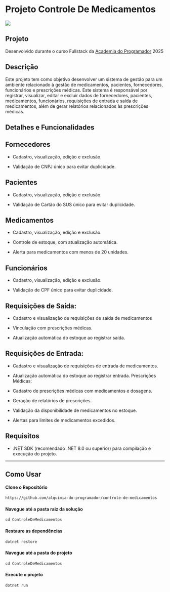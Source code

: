 # Projeto Controle De Medicamentos


![](https://i.imgur.com/OYyV8iY.gif)
## Projeto

Desenvolvido durante o curso Fullstack da [Academia do Programador](https://www.academiadoprogramador.net) 2025

## Descrição

Este projeto tem como objetivo desenvolver um sistema de gestão para um ambiente relacionado à gestão de medicamentos, pacientes, fornecedores, funcionários e prescrições médicas. Este sistema é responsável
por registrar, visualizar, editar e excluir dados de fornecedores, pacientes, medicamentos, funcionários, requisições de entrada e saída de medicamentos, além de gerar relatórios relacionados às prescrições médicas.



## Detalhes e Funcionalidades

## Fornecedores

* Cadastro, visualização, edição e exclusão.

* Validação de CNPJ único para evitar duplicidade.

## Pacientes

* Cadastro, visualização, edição e exclusão.

* Validação de Cartão do SUS único para evitar duplicidade.

## Medicamentos

* Cadastro, visualização, edição e exclusão.

* Controle de estoque, com atualização automática.

* Alerta para medicamentos com menos de 20 unidades.

## Funcionários

* Cadastro, visualização, edição e exclusão.

* Validação de CPF único para evitar duplicidade.

## Requisições de Saída:

* Cadastro e visualização de requisições de saída de medicamentos

* Vinculação com prescrições médicas.

* Atualização automática do estoque ao registrar saída.

## Requisições de Entrada:

* Cadastro e visualização de requisições de entrada de medicamentos.

* Atualização automática do estoque ao registrar entrada.
 Prescrições Médicas:

* Cadastro de prescrições médicas com medicamentos e dosagens.

* Geração de relatórios de prescrições.

* Validação da disponibilidade de medicamentos no estoque.

* Alertas para limites de medicamentos excedidos.




## Requisitos


- .NET SDK (recomendado .NET 8.0 ou superior) para compilação e execução do projeto.
---
## Como Usar

#### Clone o Repositório
```
https://github.com/alquimia-do-programador/controle-de-medicamentos
```

#### Navegue até a pasta raiz da solução
```
cd ControleDeMedicamentos
```

#### Restaure as dependências
```
dotnet restore
```

#### Navegue até a pasta do projeto
```
cd ControleDeMedicamentos
```

#### Execute o projeto
```
dotnet run
```
